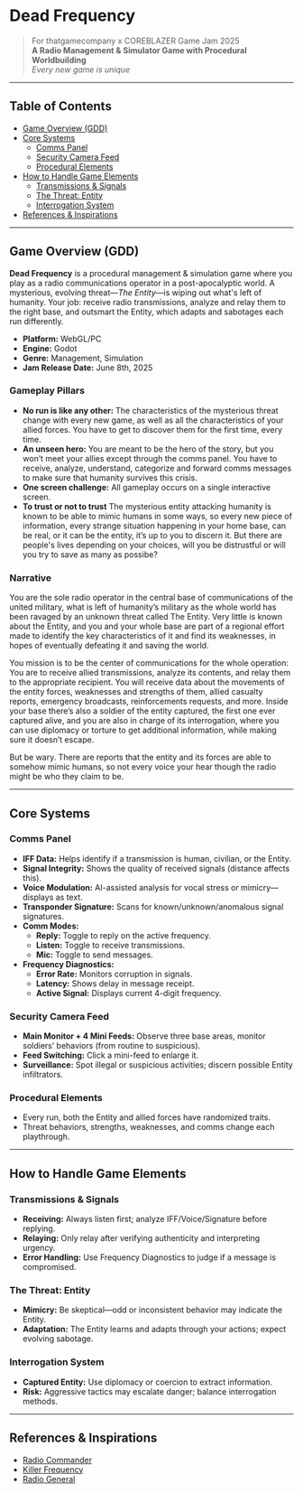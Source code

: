 # Dead Frequency

> For thatgamecompany x COREBLAZER Game Jam 2025  
> **A Radio Management & Simulator Game with Procedural Worldbuilding**  
> _Every new game is unique_

---

## Table of Contents

- [Game Overview (GDD)](#game-overview-gdd)
- [Core Systems](#core-systems)
  - [Comms Panel](#comms-panel)
  - [Security Camera Feed](#security-camera-feed)
  - [Procedural Elements](#procedural-elements)
- [How to Handle Game Elements](#how-to-handle-game-elements)
  - [Transmissions & Signals](#transmissions--signals)
  - [The Threat: Entity](#the-threat-entity)
  - [Interrogation System](#interrogation-system)
- [References & Inspirations](#references--inspirations)

---

## Game Overview (GDD)

**Dead Frequency** is a procedural management & simulation game where you play as a radio communications operator in a post-apocalyptic world. A mysterious, evolving threat—_The Entity_—is wiping out what's left of humanity. Your job: receive radio transmissions, analyze and relay them to the right base, and outsmart the Entity, which adapts and sabotages each run differently.

- **Platform:** WebGL/PC
- **Engine:** Godot
- **Genre:** Management, Simulation
- **Jam Release Date:** June 8th, 2025

### Gameplay Pillars

- **No run is like any other:** The characteristics of the mysterious threat change with every new game, as well as all the characteristics of your allied forces. You have to get to discover them for the first time, every time.
- **An unseen hero:** You are meant to be the hero of the story, but you won’t meet your allies except through the comms panel. You have to receive, analyze, understand, categorize and forward comms messages to make sure that humanity survives this crisis. 
- **One screen challenge:** All gameplay occurs on a single interactive screen.
- **To trust or not to trust** The mysterious entity attacking humanity is known to be able to mimic humans in some ways, so every new piece of information, every strange situation happening in your home base, can be real, or it can be the entity, it’s up to you to discern it. But there are people's lives depending on your choices, will you be distrustful or will you try to save as many as possibe?

### Narrative

You are the sole radio operator in the central base of communications of the united military, what is left of humanity’s military as the whole world has been ravaged by an unknown threat called The Entity. Very little is known about the Entity, and you and your whole base are part of a regional effort made to identify the key characteristics of it and find its weaknesses, in hopes of eventually defeating it and saving the world. 

You mission is to be the center of communications for the whole operation: You are to receive allied transmissions, analyze its contents, and relay them to the appropriate recipient. You will receive data about the movements of the entity forces, weaknesses and strengths of them, allied casualty reports, emergency broadcasts, reinforcements requests, and more. Inside your base there’s also a soldier of the entity captured, the first one ever captured alive, and you are also in charge of its interrogation, where you can use diplomacy or torture to get additional information, while making sure it doesn’t escape. 

But be wary. There are reports that the entity and its forces are able to somehow mimic humans, so not every voice your hear though the radio might be who they claim to be. 

---

## Core Systems

### Comms Panel

- **IFF Data:** Helps identify if a transmission is human, civilian, or the Entity.
- **Signal Integrity:** Shows the quality of received signals (distance affects this).
- **Voice Modulation:** AI-assisted analysis for vocal stress or mimicry—displays as text.
- **Transponder Signature:** Scans for known/unknown/anomalous signal signatures.
- **Comm Modes:**
  - **Reply:** Toggle to reply on the active frequency.
  - **Listen:** Toggle to receive transmissions.
  - **Mic:** Toggle to send messages.
- **Frequency Diagnostics:**
  - **Error Rate:** Monitors corruption in signals.
  - **Latency:** Shows delay in message receipt.
  - **Active Signal:** Displays current 4-digit frequency.

### Security Camera Feed

- **Main Monitor + 4 Mini Feeds:** Observe three base areas, monitor soldiers’ behaviors (from routine to suspicious).
- **Feed Switching:** Click a mini-feed to enlarge it.
- **Surveillance:** Spot illegal or suspicious activities; discern possible Entity infiltrators.

### Procedural Elements

- Every run, both the Entity and allied forces have randomized traits.
- Threat behaviors, strengths, weaknesses, and comms change each playthrough.

---

## How to Handle Game Elements

### Transmissions & Signals

- **Receiving:** Always listen first; analyze IFF/Voice/Signature before replying.
- **Relaying:** Only relay after verifying authenticity and interpreting urgency.
- **Error Handling:** Use Frequency Diagnostics to judge if a message is compromised.

### The Threat: Entity

- **Mimicry:** Be skeptical—odd or inconsistent behavior may indicate the Entity.
- **Adaptation:** The Entity learns and adapts through your actions; expect evolving sabotage.

### Interrogation System

- **Captured Entity:** Use diplomacy or coercion to extract information.
- **Risk:** Aggressive tactics may escalate danger; balance interrogation methods.

---

## References & Inspirations

- [Radio Commander](https://store.steampowered.com/app/871530/Radio_Commander/)
- [Killer Frequency](https://store.steampowered.com/app/1686030/Killer_Frequency/)
- [Radio General](https://store.steampowered.com/app/1010130/Radio_General/)
